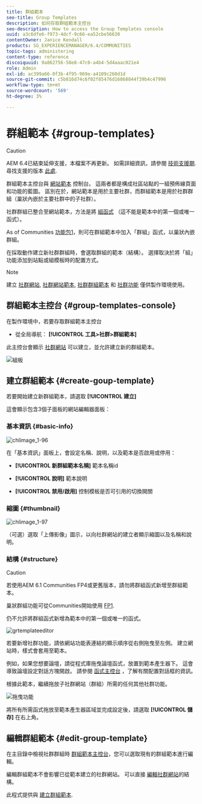 ```yaml
---
title: 群組範本
seo-title: Group Templates
description: 如何存取群組範本主控台
seo-description: How to access the Group Templates console
uuid: a3c6dfe6-f973-4dcf-9c66-ea52cbe56630
contentOwner: Janice Kendall
products: SG_EXPERIENCEMANAGER/6.4/COMMUNITIES
topic-tags: administering
content-type: reference
discoiquuid: 9a862756-58e8-47c0-a4b4-5d4aaac021e4
role: Admin
exl-id: ac399a66-0f3b-4f95-969e-a4109c260d1d
source-git-commit: c5b816d74c6f02f85476d16868844f39b4c47996
workflow-type: tm+mt
source-wordcount: '569'
ht-degree: 3%

---
```


# 群組範本 {#group-templates}

>[!CAUTION]
>
>AEM 6.4已結束延伸支援，本檔案不再更新。 如需詳細資訊，請參閱 [技術支援期](https://helpx.adobe.com//tw/support/programs/eol-matrix.html). 尋找支援的版本 [此處](https://experienceleague.adobe.com/docs/).

群組範本主控台與 [網站範本](sites.md) 控制台。 這兩者都是構成社區站點的一組預佈線頁面和功能的藍圖。 區別在於，網站範本是用於主要社群，而群組範本是用於社群群組（巢狀內嵌於主要社群中的子社群）。

社群群組已整合至網站範本，方法是將 [組函式](functions.md#groups-function) （這不能是範本中的第一個或唯一函式）。

As of Communities [功能包1](deploy-communities.md#latestfeaturepack)，則可在群組範本中加入「群組」函式，以巢狀內嵌群組。

在採取動作建立新社群群組時，會選取群組的範本（結構）。 選擇取決於將「組」功能添加到站點或組模板時的配置方式。

>[!NOTE]
>
>建立 [社群網站](sites-console.md), [社群網站範本](sites.md), [社群群組範本](tools-groups.md) 和 [社群功能](functions.md) 僅供製作環境使用。

## 群組範本主控台 {#group-templates-console}

在製作環境中，若要存取群組範本主控台

* 從全局導航： **[!UICONTROL 工具>社群>群組範本]**

此主控台會顯示 [社群網站](sites-console.md) 可以建立，並允許建立新的群組範本。

![組板](assets/groupstemplate.png)

## 建立群組範本 {#create-goup-template}

若要開始建立新群組範本，請選取 **[!UICONTROL 建立]**

這會顯示包含3個子面板的網站編輯器面板：

### 基本資訊 {#basic-info}

![chlimage_1-96](assets/chlimage_1-96.png)

在「基本資訊」面板上，會設定名稱、說明，以及範本是否啟用或停用：

* **[!UICONTROL 新群組範本名稱]**
範本名稱id

* **[!UICONTROL 說明]**
範本說明

* **[!UICONTROL 禁用/啟用]**
控制模板是否可引用的切換開關

### 縮圖 {#thumbnail}

![chlimage_1-97](assets/chlimage_1-97.png)

（可選）選取「上傳影像」圖示，以向社群網站的建立者顯示縮圖以及名稱和說明。

### 結構 {#structure}

>[!CAUTION]
>
>若使用AEM 6.1 Communities FP4或更舊版本，請勿將群組函式新增至群組範本。
>
>巢狀群組功能可從Communities開始使用 [FP1](communities.md#latestfeaturepack).
>
>仍不允許將群組函式新增為範本中的第一個或唯一的函式。

![grtemplateeditor](assets/grptemplateeditor.png)

若要新增社群功能，請依網站功能表連結的顯示順序從右側拖曳至左側。 建立網站時，樣式會套用至範本。

例如，如果您想要論壇，請從程式庫拖曳論壇函式，放置到範本產生器下。 這會導致論壇設定對話方塊開啟。 請參閱 [函式主控台](functions.md) ，了解有關配置對話框的資訊。

根據此範本，繼續拖放子社群網站（群組）所需的任何其他社群功能。

![拖曳功能](assets/dragfunctions.png)

將所有所需函式拖放至範本產生器區域並完成設定後，請選取 **[!UICONTROL 儲存]** 在右上角。

## 編輯群組範本 {#edit-group-template}

在主目錄中檢視社群群組時 [群組範本主控台](#group-templates-console)，您可以選取現有的群組範本進行編輯。

編輯群組範本不會影響已從範本建立的社群網站。 可以直接 [編輯社群網站](sites-console.md#modify-structure)的結構。

此程式提供與 [建立群組範本](#create-goup-template).
